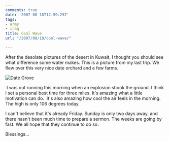 ```yaml
---
comments: true
date: '2007-08-10T12:59:25Z'
tags:
- army
- iraq
title: Cool Wave
url: "/2007/08/10/cool-wave/"

---
```

<p>After the desolate pictures of the desert in Kuwait, I thought you should see what difference some water makes. This is a picture from my last trip. We flew over this very nice date orchard and a few farms.</p>

![Date Grove](/assets/20070809-013.jpg)

<p> I was out running this morning when an explosion shook the ground. I think I set a personal best time for three miles. It's amazing what a little motivation can do.  It's also amazing how cool the air feels in the morning. The high is only 106 degrees today.</p>
<p>I can't believe that it's already Friday. Sunday is only two days away, and there hasn't been much time to prepare a sermon. The weeks are going by fast. We all hope that they continue to do so.</p>
<p>Blessings...</p>
